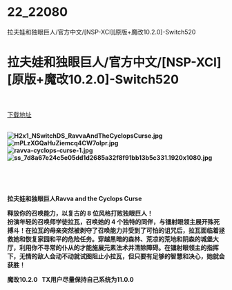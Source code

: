# 22_22080
拉夫娃和独眼巨人/官方中文/[NSP-XCI][原版+魔改10.2.0]-Switch520
# 拉夫娃和独眼巨人/官方中文/[NSP-XCI][原版+魔改10.2.0]-Switch520
 <br/></br>
[下载地址](https://www.switch520.cc/article/22080 "下载地址")
<br/></br>

<p><strong><img title="H2x1_NSwitchDS_RavvaAndTheCyclopsCurse.jpg" src="https://www.switch520.cc/muke_img/2021_09_04_a488a6293f6b2.jpg" alt="H2x1_NSwitchDS_RavvaAndTheCyclopsCurse.jpg"></strong><br>
<strong><img title="mPLzXGQaHuZiemcq4CW7oIpr.jpg" src="https://www.switch520.cc/muke_img/2021_09_04_1360701e7b891.jpg" alt="mPLzXGQaHuZiemcq4CW7oIpr.jpg"></strong><br>
<strong><img title="ravva-cyclops-curse-1.jpg" src="https://www.switch520.cc/muke_img/2021_09_04_b38ce13b4153f.jpg" alt="ravva-cyclops-curse-1.jpg"></strong><br>
<strong><img title="ss_7d8a67e24c5e05dd1d2685a32f8f91bb13b5c331.1920x1080.jpg" src="https://www.switch520.cc/muke_img/2021_09_04_976d2a075e027.jpg" alt="ss_7d8a67e24c5e05dd1d2685a32f8f91bb13b5c331.1920x1080.jpg">&nbsp;</strong></p>
<p>&nbsp;</p>
<p>&nbsp;</p>
<p><strong>拉夫娃和独眼巨人Ravva and the Cyclops Curse</strong></p>
<p><strong>释放你的召唤能力，以复古的 8 位风格打败独眼巨人！</strong><br>
<strong>扮演年轻的召唤师学徒拉瓦，召唤她的 4 个独特的同伴，与镭射眼领主展开殊死搏斗！在拉瓦的母亲突然被剥夺了召唤能力并受到了可怕的诅咒后，拉瓦面临着拯救她和恢复家园和平的危险任务。穿越黑暗的森林、荒凉的荒地和阴森的城堡大厅，利用你不寻常的仆从的才能施展元素法术并清除障碍。在镭射眼领主的指挥下，无情的敌人会动不动就试图阻止小拉瓦，但只要有足够的智慧和决心，她就会获胜！</strong></p>
<p><strong>魔改10.2.0 &nbsp;&nbsp;TX用户尽量保持自己系统为11.0.0</strong></p>
